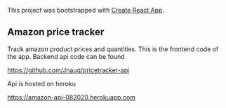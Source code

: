This project was bootstrapped with [Create React App](https://github.com/facebook/create-react-app).

## Amazon price tracker

Track amazon product prices and quantities.  This is the frontend code of the app.
Backend api code can be found 

https://github.com/Jnauq/pricetracker-api

Api is hosted on heroku

https://amazon-api-082020.herokuapp.com
